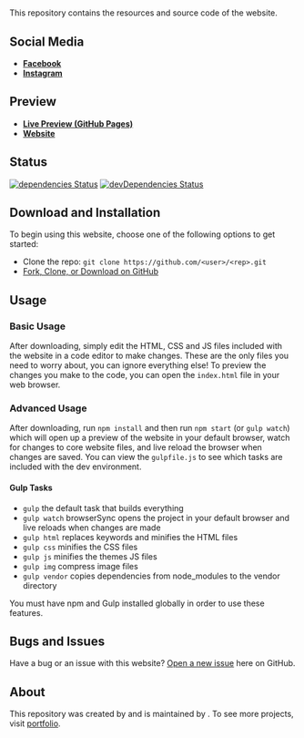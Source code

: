 # <rep>

This repository contains the resources and source code of the <proj> website.

## Social Media

* **[Facebook](https://www.facebook.com/<proj>/)**
* **[Instagram](https://www.instagram.com/<proj>/)**

## Preview

* **[Live Preview (GitHub Pages)](https://<user>.github.io/<rep>/)**
* **[<proj> Website](https://www.<proj>.com.br/)**

## Status

[![dependencies Status](https://david-dm.org/<user>/<rep>/status.svg)](https://david-dm.org/<user>/<rep>)
[![devDependencies Status](https://david-dm.org/<user>/<rep>/dev-status.svg)](https://david-dm.org/<user>/<rep>?type=dev)

## Download and Installation

To begin using this website, choose one of the following options to get started:

* Clone the repo: `git clone https://github.com/<user>/<rep>.git`
* [Fork, Clone, or Download on GitHub](https://github.com/<user>/<rep>)

## Usage

### Basic Usage

After downloading, simply edit the HTML, CSS and JS files included with the website in a code editor to make changes. These are the only files you need to worry about, you can ignore everything else! To preview the changes you make to the code, you can open the `index.html` file in your web browser.

### Advanced Usage

After downloading, run `npm install` and then run `npm start` (or `gulp watch`) which will open up a preview of the website in your default browser, watch for changes to core website files, and live reload the browser when changes are saved. You can view the `gulpfile.js` to see which tasks are included with the dev environment.

#### Gulp Tasks

- `gulp` the default task that builds everything
- `gulp watch` browserSync opens the project in your default browser and live reloads when changes are made
- `gulp html` replaces keywords and minifies the HTML files
- `gulp css` minifies the CSS files
- `gulp js` minifies the themes JS files
- `gulp img` compress image files
- `gulp vendor` copies dependencies from node_modules to the vendor directory

You must have npm and Gulp installed globally in order to use these features.

## Bugs and Issues

Have a bug or an issue with this website? [Open a new issue](https://github.com/<user>/<rep>/issues) here on GitHub.

## About

This repository was created by and is maintained by **[<autor>](https://github.com/<user>/)**. To see more projects, visit [portfolio](https://<user>.github.io/).
